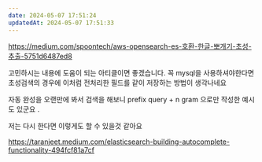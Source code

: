 ```yaml
---
date: 2024-05-07 17:51:24
updatedAt: 2024-05-07 17:51:33
---
```

https://medium.com/spoontech/aws-opensearch-es-호환-한글-뽀개기-초성-추출-5751d6487ed8

고민하시는 내용에 도움이 되는 아티클이면 좋겠습니다. 꼭 mysql을 사용하셔야한다면 초성검색의 경우에 이처럼 전처리한 필드를 같이 저장하는 방법이 생각나네요

자동 완성을 오랜만에 봐서 검색을 해보니 prefix query + n gram 으로만 작성한 예시도 있군요 .

저는 다시 한다면 이렇게도 할 수 있을것 같아요

https://taranjeet.medium.com/elasticsearch-building-autocomplete-functionality-494fcf81a7cf